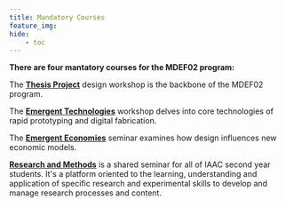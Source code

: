 ```yaml
---
title: Mandatory Courses
feature_img:
hide:
    - toc
---
```


**There are four mantatory courses for the MDEF02 program:**

The [**Thesis Project**](/2024-25/year-2/mandatory-courses/thesis-project/) design workshop is the backbone of the MDEF02 program.

The [**Emergent Technologies**](/2024-25/year-2/mandatory-courses/emergent-technologies/) workshop delves into core technologies of rapid prototyping and digital fabrication.

The [**Emergent Economies**](/2024-25/year-2/mandatory-courses/emergent-economies/) seminar examines how design influences new economic models.

[**Research and Methods**](/2024-25/year-2/mandatory-courses/research-methods/) is a shared seminar for all of IAAC second year students. It's a platform oriented to the learning, understanding and application of specific research and experimental skills to develop and manage research processes and content.
